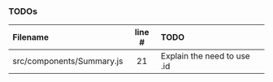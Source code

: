 ### TODOs
| Filename | line # | TODO
|:------|:------:|:------
| src/components/Summary.js | 21 | Explain the need to use .id
